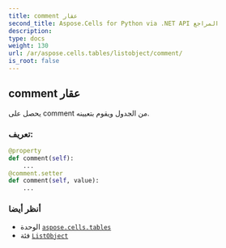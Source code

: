 ```yaml
---
title: comment عقار
second_title: Aspose.Cells for Python via .NET API المراجع
description:
type: docs
weight: 130
url: /ar/aspose.cells.tables/listobject/comment/
is_root: false
---
```

##  comment عقار

يحصل على comment من الجدول ويقوم بتعيينه.
###  تعريف:
```python
@property
def comment(self):
    ...
@comment.setter
def comment(self, value):
    ...
```

###  أنظر أيضا
* الوحدة [`aspose.cells.tables`](../../)
* فئة [`ListObject`](/cells/python-net/ar/aspose.cells.tables/listobject)
